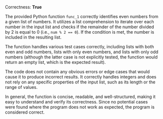 Correctness: **True**

The provided Python function `func_1` correctly identifies even numbers from a given list of numbers. It utilizes a list comprehension to iterate over each number in the input list and checks if the remainder of the number divided by 2 is equal to 0 (i.e., `num % 2 == 0`). If the condition is met, the number is included in the resulting list.

The function handles various test cases correctly, including lists with both even and odd numbers, lists with only even numbers, and lists with only odd numbers (although the latter case is not explicitly tested, the function would return an empty list, which is the expected result).

The code does not contain any obvious errors or edge cases that would cause it to produce incorrect results. It correctly handles integers and does not rely on any specific properties of the input list, such as its length or the range of values.

In general, the function is concise, readable, and well-structured, making it easy to understand and verify its correctness. Since no potential cases were found where the program does not work as expected, the program is considered correct.